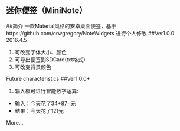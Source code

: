 ﻿迷你便签（MiniNote）
---
##简介
一款Material风格的安卓桌面便签，基于https://github.com/crwgregory/NoteWidgets 进行个人修改
##Ver1.0.0 2016.4.5
1. 可改变字体大小、颜色
2. 可导出便签到SDCard(txt格式）
3. 可改变背景颜色

Future characteristics
##Ver1.0.0+
1. 输入框可进行智能数字运算:
- 输入：今天花了34+87=元
- 结果：今天花了121元

More...
    
   
   




